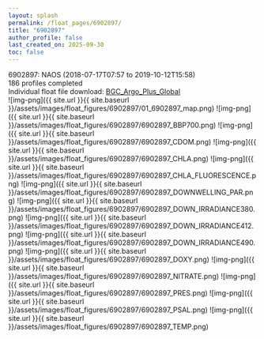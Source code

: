 ```yaml
---
layout: splash
permalink: /float_pages/6902897/
title: "6902897"
author_profile: false
last_created_on: 2025-09-30
toc: false
---
```

 
6902897: NAOS (2018-07-17T07:57 to 2019-10-12T15:58)\
186 profiles completed\
Individual float file download: [BGC_Argo_Plus_Global](https://ftp.soest.hawaii.edu/bgc_argo_plus/Individual_Floats/outliers_removed/6902897_Sprof_processed.nc)\
![img-png]({{ site.url }}{{ site.baseurl }}/assets/images/float_figures/6902897/01_6902897_map.png)
![img-png]({{ site.url }}{{ site.baseurl }}/assets/images/float_figures/6902897/6902897_BBP700.png)
![img-png]({{ site.url }}{{ site.baseurl }}/assets/images/float_figures/6902897/6902897_CDOM.png)
![img-png]({{ site.url }}{{ site.baseurl }}/assets/images/float_figures/6902897/6902897_CHLA.png)
![img-png]({{ site.url }}{{ site.baseurl }}/assets/images/float_figures/6902897/6902897_CHLA_FLUORESCENCE.png)
![img-png]({{ site.url }}{{ site.baseurl }}/assets/images/float_figures/6902897/6902897_DOWNWELLING_PAR.png)
![img-png]({{ site.url }}{{ site.baseurl }}/assets/images/float_figures/6902897/6902897_DOWN_IRRADIANCE380.png)
![img-png]({{ site.url }}{{ site.baseurl }}/assets/images/float_figures/6902897/6902897_DOWN_IRRADIANCE412.png)
![img-png]({{ site.url }}{{ site.baseurl }}/assets/images/float_figures/6902897/6902897_DOWN_IRRADIANCE490.png)
![img-png]({{ site.url }}{{ site.baseurl }}/assets/images/float_figures/6902897/6902897_DOXY.png)
![img-png]({{ site.url }}{{ site.baseurl }}/assets/images/float_figures/6902897/6902897_NITRATE.png)
![img-png]({{ site.url }}{{ site.baseurl }}/assets/images/float_figures/6902897/6902897_PRES.png)
![img-png]({{ site.url }}{{ site.baseurl }}/assets/images/float_figures/6902897/6902897_PSAL.png)
![img-png]({{ site.url }}{{ site.baseurl }}/assets/images/float_figures/6902897/6902897_TEMP.png)
